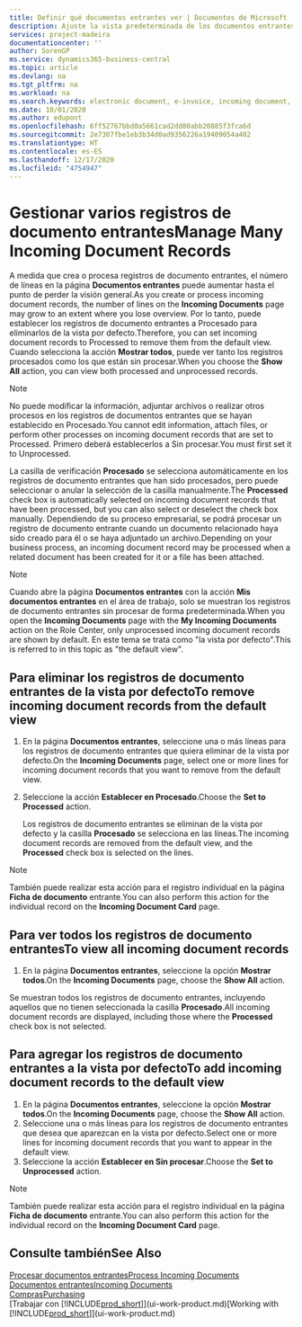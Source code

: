 ```yaml
---
title: Definir qué documentos entrantes ver | Documentos de Microsoft
description: Ajuste la vista predeterminada de los documentos entrantes, como facturas electrónicas, para mejorar el resumen de registros procesados y sin procesar.
services: project-madeira
documentationcenter: ''
author: SorenGP
ms.service: dynamics365-business-central
ms.topic: article
ms.devlang: na
ms.tgt_pltfrm: na
ms.workload: na
ms.search.keywords: electronic document, e-invoice, incoming document, OCR, ecommerce, document exchange, import invoice
ms.date: 10/01/2020
ms.author: edupont
ms.openlocfilehash: 6ff52767bbd0a5661cad2dd80abb20885f3fca6d
ms.sourcegitcommit: 2e7307fbe1eb3b34d0ad9356226a19409054a402
ms.translationtype: HT
ms.contentlocale: es-ES
ms.lasthandoff: 12/17/2020
ms.locfileid: "4754947"
---
```

# <a name="manage-many-incoming-document-records"></a><span data-ttu-id="23ce4-103">Gestionar varios registros de documento entrantes</span><span class="sxs-lookup"><span data-stu-id="23ce4-103">Manage Many Incoming Document Records</span></span>
<span data-ttu-id="23ce4-104">A medida que crea o procesa registros de documento entrantes, el número de líneas en la página **Documentos entrantes** puede aumentar hasta el punto de perder la visión general.</span><span class="sxs-lookup"><span data-stu-id="23ce4-104">As you create or process incoming document records, the number of lines on the **Incoming Documents** page may grow to an extent where you lose overview.</span></span> <span data-ttu-id="23ce4-105">Por lo tanto, puede establecer los registros de documento entrantes a Procesado para eliminarlos de la vista por defecto.</span><span class="sxs-lookup"><span data-stu-id="23ce4-105">Therefore, you can set incoming document records to Processed to remove them from the default view.</span></span> <span data-ttu-id="23ce4-106">Cuando selecciona la acción **Mostrar todos**, puede ver tanto los registros procesados como los que están sin procesar.</span><span class="sxs-lookup"><span data-stu-id="23ce4-106">When you choose the **Show All** action, you can view both processed and unprocessed records.</span></span>

> [!NOTE]  
>   <span data-ttu-id="23ce4-107">No puede modificar la información, adjuntar archivos o realizar otros procesos en los registros de documentos entrantes que se hayan establecido en Procesado.</span><span class="sxs-lookup"><span data-stu-id="23ce4-107">You cannot edit information, attach files, or perform other processes on incoming document records that are set to Processed.</span></span> <span data-ttu-id="23ce4-108">Primero deberá establecerlos a Sin procesar.</span><span class="sxs-lookup"><span data-stu-id="23ce4-108">You must first set it to Unprocessed.</span></span>

<span data-ttu-id="23ce4-109">La casilla de verificación **Procesado** se selecciona automáticamente en los registros de documento entrantes que han sido procesados, pero puede seleccionar o anular la selección de la casilla manualmente.</span><span class="sxs-lookup"><span data-stu-id="23ce4-109">The **Processed** check box is automatically selected on incoming document records that have been processed, but you can also select or deselect the check box manually.</span></span> <span data-ttu-id="23ce4-110">Dependiendo de su proceso empresarial, se podrá procesar un registro de documento entrante cuando un documento relacionado haya sido creado para él o se haya adjuntado un archivo.</span><span class="sxs-lookup"><span data-stu-id="23ce4-110">Depending on your business process, an incoming document record may be processed when a related document has been created for it or a file has been attached.</span></span>

> [!NOTE]  
>   <span data-ttu-id="23ce4-111">Cuando abre la página **Documentos entrantes** con la acción **Mis documentos entrantes** en el área de trabajo, solo se muestran los registros de documento entrantes sin procesar de forma predeterminada.</span><span class="sxs-lookup"><span data-stu-id="23ce4-111">When you open the **Incoming Documents** page with the **My Incoming Documents** action on the Role Center, only unprocessed incoming document records are shown by default.</span></span> <span data-ttu-id="23ce4-112">En este tema se trata como "la vista por defecto".</span><span class="sxs-lookup"><span data-stu-id="23ce4-112">This is referred to in this topic as "the default view".</span></span>

## <a name="to-remove-incoming-document-records-from-the-default-view"></a><span data-ttu-id="23ce4-113">Para eliminar los registros de documento entrantes de la vista por defecto</span><span class="sxs-lookup"><span data-stu-id="23ce4-113">To remove incoming document records from the default view</span></span>
1. <span data-ttu-id="23ce4-114">En la página **Documentos entrantes**, seleccione una o más líneas para los registros de documento entrantes que quiera eliminar de la vista por defecto.</span><span class="sxs-lookup"><span data-stu-id="23ce4-114">On the **Incoming Documents** page, select one or more lines for incoming document records that you want to remove from the default view.</span></span>
2. <span data-ttu-id="23ce4-115">Seleccione la acción **Establecer en Procesado**.</span><span class="sxs-lookup"><span data-stu-id="23ce4-115">Choose the **Set to Processed** action.</span></span>

    <span data-ttu-id="23ce4-116">Los registros de documento entrantes se eliminan de la vista por defecto y la casilla **Procesado** se selecciona en las líneas.</span><span class="sxs-lookup"><span data-stu-id="23ce4-116">The incoming document records are removed from the default view, and the **Processed** check box is selected on the lines.</span></span>

> [!NOTE]  
>   <span data-ttu-id="23ce4-117">También puede realizar esta acción para el registro individual en la página **Ficha de documento** entrante.</span><span class="sxs-lookup"><span data-stu-id="23ce4-117">You can also perform this action for the individual record on the **Incoming Document Card** page.</span></span>

## <a name="to-view-all-incoming-document-records"></a><span data-ttu-id="23ce4-118">Para ver todos los registros de documento entrantes</span><span class="sxs-lookup"><span data-stu-id="23ce4-118">To view all incoming document records</span></span>
1. <span data-ttu-id="23ce4-119">En la página **Documentos entrantes**, seleccione la opción **Mostrar todos**.</span><span class="sxs-lookup"><span data-stu-id="23ce4-119">On the **Incoming Documents** page, choose the **Show All** action.</span></span>

<span data-ttu-id="23ce4-120">Se muestran todos los registros de documento entrantes, incluyendo aquellos que no tienen seleccionada la casilla **Procesado**.</span><span class="sxs-lookup"><span data-stu-id="23ce4-120">All incoming document records are displayed, including those where the **Processed** check box is not selected.</span></span>

## <a name="to-add-incoming-document-records-to-the-default-view"></a><span data-ttu-id="23ce4-121">Para agregar los registros de documento entrantes a la vista por defecto</span><span class="sxs-lookup"><span data-stu-id="23ce4-121">To add incoming document records to the default view</span></span>
1. <span data-ttu-id="23ce4-122">En la página **Documentos entrantes**, seleccione la opción **Mostrar todos**.</span><span class="sxs-lookup"><span data-stu-id="23ce4-122">On the **Incoming Documents** page, choose the **Show All** action.</span></span>
2. <span data-ttu-id="23ce4-123">Seleccione una o más líneas para los registros de documento entrantes que desea que aparezcan en la vista por defecto.</span><span class="sxs-lookup"><span data-stu-id="23ce4-123">Select one or more lines for incoming document records that you want to appear in the default view.</span></span>
3. <span data-ttu-id="23ce4-124">Seleccione la acción **Establecer en Sin procesar**.</span><span class="sxs-lookup"><span data-stu-id="23ce4-124">Choose the **Set to Unprocessed** action.</span></span>  

> [!NOTE]  
>   <span data-ttu-id="23ce4-125">También puede realizar esta acción para el registro individual en la página **Ficha de documento** entrante.</span><span class="sxs-lookup"><span data-stu-id="23ce4-125">You can also perform this action for the individual record on the **Incoming Document Card** page.</span></span>

## <a name="see-also"></a><span data-ttu-id="23ce4-126">Consulte también</span><span class="sxs-lookup"><span data-stu-id="23ce4-126">See Also</span></span>
[<span data-ttu-id="23ce4-127">Procesar documentos entrantes</span><span class="sxs-lookup"><span data-stu-id="23ce4-127">Process Incoming Documents</span></span>](across-process-income-documents.md)  
[<span data-ttu-id="23ce4-128">Documentos entrantes</span><span class="sxs-lookup"><span data-stu-id="23ce4-128">Incoming Documents</span></span>](across-income-documents.md)  
[<span data-ttu-id="23ce4-129">Compras</span><span class="sxs-lookup"><span data-stu-id="23ce4-129">Purchasing</span></span>](purchasing-manage-purchasing.md)  
<span data-ttu-id="23ce4-130">[Trabajar con [!INCLUDE[prod_short](includes/prod_short.md)]](ui-work-product.md)</span><span class="sxs-lookup"><span data-stu-id="23ce4-130">[Working with [!INCLUDE[prod_short](includes/prod_short.md)]](ui-work-product.md)</span></span>
